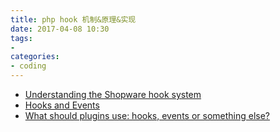 ```yaml
---
title: php hook 机制&原理&实现
date: 2017-04-08 10:30
tags:
- 
categories:
- coding
---
```


* [Understanding the Shopware hook system](https://developers.shopware.com/blog/2015/06/09/understanding-the-shopware-hook-system/)
* [Hooks and Events](https://craftcms.com/docs/plugins/hooks-and-events)
* [What should plugins use: hooks, events or something else?](http://softwareengineering.stackexchange.com/questions/237876/what-should-plugins-use-hooks-events-or-something-else)
